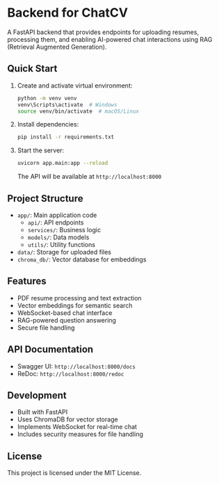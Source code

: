 # Backend for ChatCV

A FastAPI backend that provides endpoints for uploading resumes, processing them, and enabling AI-powered chat interactions using RAG (Retrieval Augmented Generation).

## Quick Start

1. Create and activate virtual environment:
   ```bash
   python -m venv venv
   venv\Scripts\activate  # Windows
   source venv/bin/activate  # macOS/Linux
   ```

2. Install dependencies:
   ```bash
   pip install -r requirements.txt
   ```

3. Start the server:
   ```bash
   uvicorn app.main:app --reload
   ```
   The API will be available at `http://localhost:8000`

## Project Structure

- `app/`: Main application code
  - `api/`: API endpoints
  - `services/`: Business logic
  - `models/`: Data models
  - `utils/`: Utility functions
- `data/`: Storage for uploaded files
- `chroma_db/`: Vector database for embeddings

## Features

- PDF resume processing and text extraction
- Vector embeddings for semantic search
- WebSocket-based chat interface
- RAG-powered question answering
- Secure file handling

## API Documentation

- Swagger UI: `http://localhost:8000/docs`
- ReDoc: `http://localhost:8000/redoc`

## Development

- Built with FastAPI
- Uses ChromaDB for vector storage
- Implements WebSocket for real-time chat
- Includes security measures for file handling

## License

This project is licensed under the MIT License.